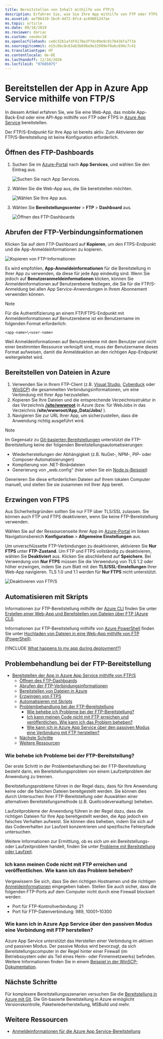 ```yaml
---
title: Bereitstellen von Inhalt mithilfe von FTP/S
description: Erfahren Sie, wie Sie Ihre App mithilfe von FTP oder FTPS in Azure App Service bereitstellen. Verbessern Sie die Websitesicherheit, indem Sie das unverschlüsselte Dateiübertragungsprotokoll deaktivieren.
ms.assetid: ae78b410-1bc0-4d72-8fc4-ac69801247ae
ms.topic: article
ms.date: 09/18/2019
ms.reviewer: dariac
ms.custom: seodec18
ms.openlocfilehash: ce8c32b1afdf4178e3ffdc09e9c9176436fa771b
ms.sourcegitcommit: e15c0bc8c63ab3b696e9e32999ef0abc694c7c41
ms.translationtype: HT
ms.contentlocale: de-DE
ms.lasthandoff: 12/16/2020
ms.locfileid: "97605075"
---
```

# <a name="deploy-your-app-to-azure-app-service-using-ftps"></a>Bereitstellen der App in Azure App Service mithilfe von FTP/S

In diesem Artikel erfahren Sie, wie Sie eine Web-App, das mobile App-Back-End oder eine API-App mithilfe von FTP oder FTPS in [Azure App Service](./overview.md) bereitstellen.

Der FTP/S-Endpunkt für Ihre App ist bereits aktiv. Zum Aktivieren der FTP/S-Bereitstellung ist keine Konfiguration erforderlich.

## <a name="open-ftp-dashboard"></a>Öffnen des FTP-Dashboards

1. Suchen Sie im [Azure-Portal](https://portal.azure.com) nach **App Services**, und wählen Sie den Eintrag aus.

    ![Suchen Sie nach App Services.](media/app-service-continuous-deployment/search-for-app-services.png)

2. Wählen Sie die Web-App aus, die Sie bereitstellen möchten.

    ![Wählen Sie Ihre App aus.](media/app-service-continuous-deployment/select-your-app.png)

3. Wählen Sie **Bereitstellungscenter** > **FTP** > **Dashboard** aus.

    ![Öffnen des FTP-Dashboards](./media/app-service-deploy-ftp/open-dashboard.png)

## <a name="get-ftp-connection-information"></a>Abrufen der FTP-Verbindungsinformationen

Klicken Sie auf dem FTP-Dashboard auf **Kopieren**, um den FTPS-Endpunkt und die App-Anmeldeinformationen zu kopieren.

![Kopieren von FTP-Informationen](./media/app-service-deploy-ftp/ftp-dashboard.png)

Es wird empfohlen, **App-Anmeldeinformationen** für die Bereitstellung in Ihrer App zu verwenden, da diese für jede App eindeutig sind. Wenn Sie jedoch auf **Benutzeranmeldeinformationen** klicken, können Sie Anmeldeinformationen auf Benutzerebene festlegen, die Sie für die FTP/S-Anmeldung bei allen App Service-Anwendungen in Ihrem Abonnement verwenden können.

> [!NOTE]
> Für die Authentifizierung an einem FTP/FTPS-Endpunkt mit Anmeldeinformationen auf Benutzerebene ist ein Benutzername im folgenden Format erforderlich: 
>
>`<app-name>\<user-name>`
>
> Weil Anmeldeinformationen auf Benutzerebene mit dem Benutzer und nicht einer bestimmten Ressource verknüpft sind, muss der Benutzername dieses Format aufweisen, damit die Anmeldeaktion an den richtigen App-Endpunkt weitergeleitet wird.
>

## <a name="deploy-files-to-azure"></a>Bereitstellen von Dateien in Azure

1. Verwenden Sie in Ihrem FTP-Client (z.B. [Visual Studio](https://www.visualstudio.com/vs/community/), [Cyberduck](https://cyberduck.io/) oder [WinSCP](https://winscp.net/index.php)) die gesammelten Verbindungsinformationen, um eine Verbindung mit Ihrer App herzustellen.
2. Kopieren Sie Ihre Dateien und die entsprechende Verzeichnisstruktur in das Verzeichnis [ **/site/wwwroot**](https://github.com/projectkudu/kudu/wiki/File-structure-on-azure) in Azure (bzw. für WebJobs in das Verzeichnis **/site/wwwroot/App_Data/Jobs/** ).
3. Navigieren Sie zur URL Ihrer App, um sicherzustellen, dass die Anwendung richtig ausgeführt wird. 

> [!NOTE] 
> Im Gegensatz zu [Git-basierten Bereitstellungen](deploy-local-git.md) unterstützt die FTP-Bereitstellung keine der folgenden Bereitstellungsautomatisierungen: 
>
> - Wiederherstellungen der Abhängigkeit (z.B. NuGet-, NPM-, PIP- oder Composer-Automatisierungen)
> - Kompilierung von .NET-Binärdateien
> - Generierung von „web.config“ (hier sehen Sie ein [Node.js-Beispiel](https://github.com/projectkudu/kudu/wiki/Using-a-custom-web.config-for-Node-apps))
> 
> Generieren Sie diese erforderlichen Dateien auf Ihrem lokalen Computer manuell, und stellen Sie sie zusammen mit Ihrer App bereit.
>

## <a name="enforce-ftps"></a>Erzwingen von FTPS

Aus Sicherheitsgründen sollten Sie nur FTP über TLS/SSL zulassen. Sie können auch FTP und FTPS deaktivieren, wenn Sie keine FTP-Bereitstellung verwenden.

Wählen Sie auf der Ressourcenseite Ihrer App im [Azure-Portal](https://portal.azure.com) im linken Navigationsbereich **Konfiguration** > **Allgemeine Einstellungen** aus.

Um unverschlüsselte FTP-Verbindungen zu deaktivieren, aktivieren Sie **Nur FTPS** unter **FTP-Zustand**. Um FTP und FTPS vollständig zu deaktivieren, wählen Sie **Deaktiviert** aus. Klicken Sie abschließend auf **Speichern**. Bei Verwendung von **Nur FTPS** müssen Sie die Verwendung von TLS 1.2 oder höher erzwingen, indem Sie zum Blatt mit den **TLS/SSL-Einstellungen** Ihrer Web-App navigieren. TLS 1.0 und 1.1 werden für **Nur FTPS** nicht unterstützt.

![Deaktivieren von FTP/S](./media/app-service-deploy-ftp/disable-ftp.png)

## <a name="automate-with-scripts"></a>Automatisieren mit Skripts

Informationen zur FTP-Bereitstellung mithilfe der [Azure CLI](/cli/azure) finden Sie unter [Erstellen einer Web-App und Bereitstellen von Dateien über FTP (Azure CLI)](./scripts/cli-deploy-ftp.md).

Informationen zur FTP-Bereitstellung mithilfe von [Azure PowerShell](/cli/azure) finden Sie unter [Hochladen von Dateien in eine Web-App mithilfe von FTP (PowerShell)](./scripts/powershell-deploy-ftp.md).

[!INCLUDE [What happens to my app during deployment?](../../includes/app-service-deploy-atomicity.md)]

## <a name="troubleshoot-ftp-deployment"></a>Problembehandlung bei der FTP-Bereitstellung

- [Bereitstellen der App in Azure App Service mithilfe von FTP/S](#deploy-your-app-to-azure-app-service-using-ftps)
  - [Öffnen des FTP-Dashboards](#open-ftp-dashboard)
  - [Abrufen der FTP-Verbindungsinformationen](#get-ftp-connection-information)
  - [Bereitstellen von Dateien in Azure](#deploy-files-to-azure)
  - [Erzwingen von FTPS](#enforce-ftps)
  - [Automatisieren mit Skripts](#automate-with-scripts)
  - [Problembehandlung bei der FTP-Bereitstellung](#troubleshoot-ftp-deployment)
    - [Wie behebe ich Probleme bei der FTP-Bereitstellung?](#how-can-i-troubleshoot-ftp-deployment)
    - [Ich kann meinen Code nicht mit FTP erreichen und veröffentlichen. Wie kann ich das Problem beheben?](#im-not-able-to-ftp-and-publish-my-code-how-can-i-resolve-the-issue)
    - [Wie kann ich in Azure App Service über den passiven Modus eine Verbindung mit FTP herstellen?](#how-can-i-connect-to-ftp-in-azure-app-service-via-passive-mode)
  - [Nächste Schritte](#next-steps)
  - [Weitere Ressourcen](#more-resources)

### <a name="how-can-i-troubleshoot-ftp-deployment"></a>Wie behebe ich Probleme bei der FTP-Bereitstellung?

Der erste Schritt in der Problembehandlung bei der FTP-Bereitstellung besteht darin, ein Bereitstellungsproblem von einem Laufzeitproblem der Anwendung zu trennen.

Bereitstellungsprobleme führen in der Regel dazu, dass für Ihre Anwendung keine oder die falschen Dateien bereitgestellt werden. Sie können dies durch Untersuchen Ihrer FTP-Bereitstellung oder Auswählen einer alternativen Bereitstellungsmethode (z.B. Quellcodeverwaltung) beheben.

Laufzeitprobleme der Anwendung führen in der Regel dazu, dass die richtigen Dateien für Ihre App bereitgestellt werden, die App jedoch ein falsches Verhalten aufweist. Sie können dies beheben, indem Sie sich auf das Codeverhalten zur Laufzeit konzentrieren und spezifische Fehlerpfade untersuchen.

Weitere Informationen zur Ermittlung, ob es sich um ein Bereitstellungs- oder Laufzeitproblem handelt, finden Sie unter [Probleme mit Bereitstellung oder Laufzeit](https://github.com/projectkudu/kudu/wiki/Deployment-vs-runtime-issues).

### <a name="im-not-able-to-ftp-and-publish-my-code-how-can-i-resolve-the-issue"></a>Ich kann meinen Code nicht mit FTP erreichen und veröffentlichen. Wie kann ich das Problem beheben?
Vergewissern Sie sich, dass Sie den richtigen Hostnamen und die richtigen [Anmeldeinformationen](#open-ftp-dashboard) eingegeben haben. Stellen Sie auch sicher, dass die folgenden FTP-Ports auf dem Computer nicht durch eine Firewall blockiert werden:

- Port für FTP-Kontrollverbindung: 21
- Port für FTP-Datenverbindung: 989, 10001–10300
 
### <a name="how-can-i-connect-to-ftp-in-azure-app-service-via-passive-mode"></a>Wie kann ich in Azure App Service über den passiven Modus eine Verbindung mit FTP herstellen?
Azure App Service unterstützt das Herstellen einer Verbindung im aktiven und passiven Modus. Der passive Modus wird bevorzugt, da sich Bereitstellungscomputer in der Regel hinter einer Firewall (im Betriebssystem oder als Teil eines Heim- oder Firmennetzwerks) befinden. Weitere Informationen finden Sie in einem [Beispiel in der WinSCP-Dokumentation](https://winscp.net/docs/ui_login_connection). 

## <a name="next-steps"></a>Nächste Schritte

Für komplexere Bereitstellungsszenarien versuchen Sie die [Bereitstellung in Azure mit Git](deploy-local-git.md). Die Git-basierte Bereitstellung in Azure ermöglicht Versionskontrolle, Paketwiederherstellung, MSBuild und mehr.

## <a name="more-resources"></a>Weitere Ressourcen

* [Anmeldeinformationen für die Azure App Service-Bereitstellung](deploy-configure-credentials.md)